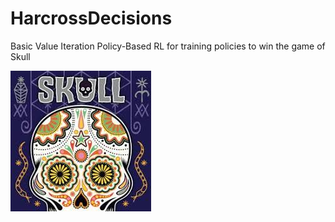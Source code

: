 # HarcrossDecisions

Basic Value Iteration Policy-Based RL for training policies to win the game of Skull

![ Alt Text](./skull_image.jpeg)
